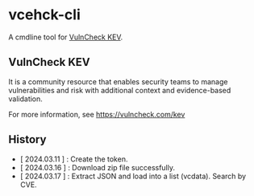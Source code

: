 # vcehck-cli

A cmdline tool for [VulnCheck KEV](https://vulncheck.com/browse/kev).

## VulnCheck KEV

It is a community resource that enables security teams to manage vulnerabilities and risk with additional context and evidence-based
validation.

For more information, see https://vulncheck.com/kev

## History

 - [ 2024.03.11 ] : Create the token.
 - [ 2024.03.16 ] : Download zip file successfully.
 - [ 2024.03.17 ] : Extract JSON and load into a list (vcdata). Search by CVE.

